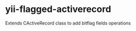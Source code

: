 yii-flagged-activerecord
========================

Extends CActiveRecord class to add bitflag fields operations
